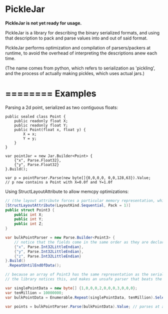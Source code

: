 PickleJar
=========

**PickleJar is not yet ready for usage.**

PickleJar is a library for describing the binary serialized formats, and using that description to pack and parse values into and out of said format.

PickleJar performs optimization and compilation of parsers/packers at runtime, to avoid the overhead of interpreting the descriptions anew each time.

(The name comes from python, which refers to serialization as 'pickling', and the process of actually making pickles, which uses actual jars.)

========
Examples
========

Parsing a 2d point, serialized as two contiguous floats:

```CSharp
public sealed class Point {
    public readonly float X;
    public readonly float Y;
    public Point(float x, float y) {
        X = x;
        Y = y;
    }
}

var pointJar = new Jar.Builder<Point> {
    {"x", Parse.Float32},
    {"y", Parse.Float32}
}.Build();

var p = pointParser.Parse(new byte[]{0,0,0,0, 0,0,128,63}).Value;
// p now contains a Point with X=0.0f and Y=1.0f
```

Using StructLayoutAttribute to allow memcpy optimizations:

```C#
// (the layout attribute forces a particular memory representation, which the library will notice and exploit)
[StructLayoutAttribute(LayoutKind.Sequential, Pack = 1)]
public struct Point3 {
    public int X;
    public int Y;
    public int Z;
}

var bulkPointParser = new Parse.Builder<Point3> {
    // notice that the fields come in the same order as they are declared
    {"x", Parse.Int32LittleEndian},
    {"y", Parse.Int32LittleEndian},
    {"z", Parse.Int32LittleEndian}
}.Build()
 .RepeatUntilEndOfData();

// because an array of Point3 has the same representation as the serialized data, a memcpy is  valid parser
// the library notices this, and makes an unsafe parser that beats the pants off safe hand-written C#

var singlePointData = new byte[] {1,0,0,0,2,0,0,0,3,0,0,0};
var tenMillion = 10000000;
var bulkPointData = Enumerable.Repeat(singlePointData, tenMillion).SelectMany(e => e).ToArray();
    
var points = bulkPointParser.Parse(bulkPointData).Value; // parses at about 1GB/s
```
    
